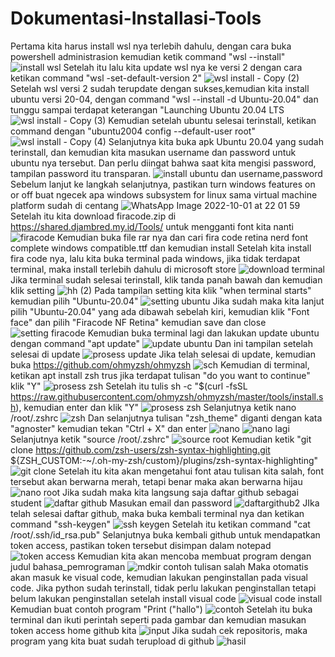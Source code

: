 # Dokumentasi-Installasi-Tools
Pertama kita harus install wsl nya terlebih dahulu, dengan cara buka powershell administrasion kemudian ketik command "wsl --install"
![install wsl](https://user-images.githubusercontent.com/114826232/193461911-a0e8c874-11a4-4e54-ada3-b97aa6d4de2b.png)
Setelah itu lalu kita update wsl nya ke versi 2 dengan cara ketikan command "wsl -set-default-version 2"
![wsl install - Copy (2)](https://user-images.githubusercontent.com/114826232/193462881-5275d257-bf22-4e67-9dd2-bed49ad2c2a1.png)
Setelah wsl versi 2 sudah terupdate dengan sukses,kemudian kita install ubuntu versi 20-04, dengan command "wsl --install -d Ubuntu-20.04" dan tunggu sampai terdapat keterangan "Launching Ubuntu 20.04 LTS
![wsl install - Copy (3)](https://user-images.githubusercontent.com/114826232/193463044-358a76c8-61d1-4b32-9410-41d2dfff42e7.png)
Kemudian setelah ubuntu selesai terinstall, ketikan command dengan "ubuntu2004 config --default-user root"
![wsl install - Copy (4)](https://user-images.githubusercontent.com/114826232/193463521-6b7fa77f-466b-4f91-a2bb-2fc008714704.png)
Selanjutnya kita buka apk Ubuntu 20.04 yang sudah terinstall, dan kemudian kita masukan username dan password untuk ubuntu nya tersebut. Dan perlu diingat bahwa saat kita mengisi password, tampilan password itu transparan.
![install ubuntu dan username,password](https://user-images.githubusercontent.com/114826232/193463679-b6774c81-0871-440f-92f0-4dd9e9c8d87e.png)
Sebelum lanjut ke langkah selanjutnya, pastikan turn windows features on or off buat ngecek apa windows subsystem for linux sama virtual machine platform sudah di centang 
![WhatsApp Image 2022-10-01 at 22 01 59](https://user-images.githubusercontent.com/114826232/193463954-30e0fcae-afeb-4d0f-b1e3-8351643dacfd.jpeg)
Setelah itu kita download firacode.zip di https://shared.djambred.my.id/Tools/ untuk mengganti font kita nanti
![firacode](https://user-images.githubusercontent.com/114826232/193464229-0271c8d5-f28f-4787-9188-8d93093163b7.png)
Kemudian buka file rar nya dan cari fira code retina nerd font complete windows compatible.ttf dan kemudian install
Setelah kita install fira code nya, lalu kita buka terminal pada windows, jika tidak terdapat terminal, maka install terlebih dahulu di microsoft store
![download terminal](https://user-images.githubusercontent.com/114826232/193464475-0208fc42-904a-4dfd-a833-8ff3c8481aae.png)
Jika terminal sudah selesai terinstall, klik tanda panah bawah dan kemudian klik setting
![hh (2)](https://user-images.githubusercontent.com/114826232/193464678-be630b19-be27-48c9-bd75-396f944543f1.png)
Pada tampilan setting kita klik "when terminal starts" kemudian pilih "Ubuntu-20.04"
![setting ubuntu](https://user-images.githubusercontent.com/114826232/193464804-6c09687e-9b36-4347-aa05-9afd5811b04c.png)
Jika sudah maka kita lanjut pilih "Ubuntu-20.04" yang ada dibawah sebelah kiri, kemudian klik "Font face" dan pilih "Firacode NF Retina" kemudian save dan close
![setting firacode](https://user-images.githubusercontent.com/114826232/193465036-b4ff1948-5d35-4657-89a3-1566d502ff5c.jpg)
Kemudian buka terminal lagi dan lakukan update ubuntu dengan command "apt update"
![update ubuntu](https://user-images.githubusercontent.com/114826232/193465163-b7149d2a-7643-4f05-b879-706fbba1ecf0.png)
Dan ini tampilan setelah selesai di update
![prosess update](https://user-images.githubusercontent.com/114826232/193465286-8c6ab8ec-58ec-463b-998e-0dfeffc45ccd.png)
Jika telah selesai di update, kemudian buka  https://github.com/ohmyzsh/ohmyzsh
![sch](https://user-images.githubusercontent.com/114826232/193465420-b3e5035d-ed7a-4597-8cb4-4e41b0f8a529.png)
Kemudian di terminal, ketikan apt install zsh trus jika terdapat tulisan "do you want to continue" klik "Y"
![prosess zsh](https://user-images.githubusercontent.com/114826232/193465528-e3ae8933-2ff3-4238-ade6-ac53f62fb179.png)
Setelah itu tulis sh -c "$(curl -fsSL https://raw.githubusercontent.com/ohmyzsh/ohmyzsh/master/tools/install.sh), kemudian enter dan klik "Y"
![prosess zsh](https://user-images.githubusercontent.com/114826232/193465528-e3ae8933-2ff3-4238-ade6-ac53f62fb179.png)
Selanjutnya ketik nano /root/.zshrc
![zsh](https://user-images.githubusercontent.com/114826232/193465869-2dadebde-f0f4-4754-9a6c-9b8c9e56a5ca.png)
Dan selanjutnya tulisan "zsh_theme" diganti dengan kata "agnoster" kemudian tekan "Ctrl + X" dan enter
![nano](https://user-images.githubusercontent.com/114826232/193466060-0e50ad1d-f2ec-4c19-9094-9ff0e4703048.png)
![nano lagi](https://user-images.githubusercontent.com/114826232/193466084-c49085ef-432e-400c-8d80-13dcf7008098.png)
Selanjutnya ketik "source /root/.zshrc"
![source root](https://user-images.githubusercontent.com/114826232/193466304-c3254363-4ea1-4350-afc6-3a6af5972758.jpg)
Kemudian ketik "git clone https://github.com/zsh-users/zsh-syntax-highlighting.git ${ZSH_CUSTOM:-~/.oh-my-zsh/custom}/plugins/zsh-syntax-highlighting"
![git clone](https://user-images.githubusercontent.com/114826232/193466385-5fa6dcfc-d5bd-4d55-9b74-620b49df13d7.png)
Setelah itu kita akan mengetahui font atau tulisan kita salah, font tersebut akan berwarna merah, tetapi benar maka akan berwarna hijau
![nano root](https://user-images.githubusercontent.com/114826232/193466501-af77bcb8-dc54-4cad-9058-08d0b8f89cf4.png)
Jika sudah maka kita langsung saja daftar github sebagai student
![daftar github](https://user-images.githubusercontent.com/114826232/193466617-0747b77a-59a5-4e1e-ae55-a689313985eb.png)
Masukan email dan password
![daftargithub2](https://user-images.githubusercontent.com/114826232/193466640-48d7c9b3-7c3e-40c7-b52f-664d39cf918e.png)
JIka telah selesai daftar github, maka buka kembali terminal nya dan ketikan command "ssh-keygen"
![ssh keygen](https://user-images.githubusercontent.com/114826232/193466699-a0ad4e50-b850-44c4-af57-875d9f6846f9.png)
Setelah itu ketikan command "cat /root/.ssh/id_rsa.pub"
Selanjutnya buka kembali github untuk mendapatkan token access, pastikan token tersebut disimpan dalam notepad 
![token access](https://user-images.githubusercontent.com/114826232/193466836-e0350a3a-16a7-4de4-83c1-e56f7f40c943.png)
Kemudian kita akan mencoba membuat program dengan judul bahasa_pemrograman
![mdkir contoh tulisan salah](https://user-images.githubusercontent.com/114826232/193466888-a3c8c151-3f99-46f8-94c4-c0071cebc8cc.png)
Maka otomatis akan masuk ke visual code, kemudian lakukan penginstallan pada visual code. Jika python sudah terinstall, tidak perlu lakukan penginstallan tetapi belum lakukan penginstallan setelah install visual code
![visual code install](https://user-images.githubusercontent.com/114826232/193467011-4020c708-bede-45fc-bf6a-c350bcda6123.png)
Kemudian buat contoh program "Print ("hallo")
![contoh](https://user-images.githubusercontent.com/114826232/193467086-22d3ce06-2cdf-40f7-9eef-2cbe1374d47f.png)
Setelah itu buka terminal dan ikuti perintah seperti pada gambar dan kemudian masukan token access home github kita
![input](https://user-images.githubusercontent.com/114826232/193467148-da8a2083-0ff7-4276-a251-7789333b2535.png)
Jika sudah cek repositoris, maka program yang kita buat sudah terupload di github
![hasil](https://user-images.githubusercontent.com/114826232/193467494-314e6e2a-9a11-4335-9145-2a234c579e80.png)



